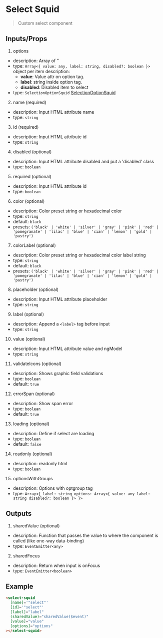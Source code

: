# Select Squid

> Custom select component

## Inputs/Props

1. options

- description: Array of '<options>'
- type: `Array<{
  value: any,
  label: string,
  disabled?: boolean
}>`
  object per item description:
  - **value**: Value attr on option tag.
  - **label**: string inside option tag.
  - **disabled**: Disabled item to select
- type: `SelectionOptionSquid` [SelectionOptionSquid](../../models/selection-option-squid.model.ts)

2. name (required)

- description: Input HTML attribute name
- type: `string`

3. id (required)

- description: Input HTML attribute id
- type: `string`

4. disabled (optional)

- description: Input HTML attribute disabled and put a 'disabled' class
- type: `boolean`

5. required (optional)

- description: Input HTML attribute id
- type: `boolean`

6. color (optional)

- description: Color preset string or hexadecimal color
- type: `string`
- default: `black`
- presets: `('black' | 'white' | 'silver' | 'gray' | 'pink' | 'red' | 'pomegranate' | 'lilac' | 'blue' | 'cian' | 'lemon' | 'gold' | 'pastry')`

7. colorLabel (optional)

- description: Color preset string or hexadecimal color label string
- type: `string`
- default: `black`
- presets: `('black' | 'white' | 'silver' | 'gray' | 'pink' | 'red' | 'pomegranate' | 'lilac' | 'blue' | 'cian' | 'lemon' | 'gold' | 'pastry')`

8. placeholder (optional)

- description: Input HTML attribute placeholder
- type: `string`

9. label (optional)

- description: Append a `<label>` tag before input
- type: `string`

10. value (optional)

- description: Input HTML attribute value and ngModel
- type: `string`

11. validateIcons (optional)

- description: Shows graphic field validations
- type: `boolean`
- default: `true`

12. errorSpan (optional)

- description: Show span error
- type: `boolean`
- default: `true`

13. loading (optional)

- description: Define if select are loading
- type: `boolean`
- default: `false`

14. readonly (optional)

- description: readonly html
- type: `boolean`

15. optionsWithGroups

- description: Options with optgroup tag
- type: `Array<{
  label: string
  options: Array<{
    value: any
    label: string
    disabled?: boolean
  }>
}>`

## Outputs

1. sharedValue (optional)

- description: Function that passes the value to where the component is called (like one-way data-binding)
- type: `EventEmitter<any>`

2. sharedFocus

- description: Return when input is onFocus
- type: `EventEmitter<boolean>`

## Example

```html
<select-squid
  [name]='"select"'
  [id]='"select"'
  [label]="label"
  (sharedValue)="sharedValue($event)"
  [value]="value"
  [options]="options"
></select-squid>
```
